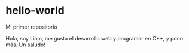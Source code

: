 # hello-world
Mi primer repositorio

Hola, soy Liam, me gusta el desarrollo web y programar en C++, y poco más.
Un saludo!
